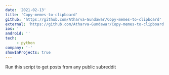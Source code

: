 ```yaml
---
date: '2021-02-13'
title: 'Copy-memes-to-clipboard'
github: 'https://github.com/Atharva-Gundawar/Copy-memes-to-clipboard'
external: 'https://github.com/Atharva-Gundawar/Copy-memes-to-clipboard'
ios: ''
android: ''
tech: 
     - python
company: '-'
showInProjects: true
---
```


Run this script to get posts from any public subreddit 

